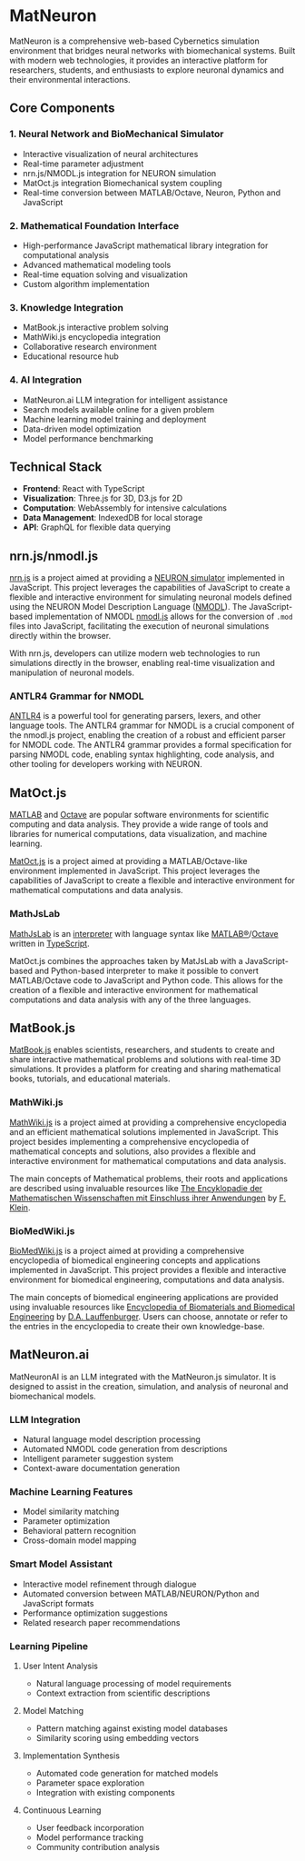 # MatNeuron

MatNeuron is a comprehensive web-based Cybernetics simulation environment that bridges neural networks with biomechanical systems. Built with modern web technologies, it provides an interactive platform for researchers, students, and enthusiasts to explore neuronal dynamics and their environmental interactions.

## Core Components

### 1. Neural Network and BioMechanical Simulator
- Interactive visualization of neural architectures
- Real-time parameter adjustment
- nrn.js/NMODL.js integration for NEURON simulation
- MatOct.js integration Biomechanical system coupling
- Real-time conversion between MATLAB/Octave, Neuron, Python and JavaScript

### 2. Mathematical Foundation Interface
- High-performance JavaScript mathematical library integration for computational analysis
- Advanced mathematical modeling tools
- Real-time equation solving and visualization
- Custom algorithm implementation

### 3. Knowledge Integration
- MatBook.js interactive problem solving
- MathWiki.js encyclopedia integration
- Collaborative research environment
- Educational resource hub

### 4. AI Integration
- MatNeuron.ai LLM integration for intelligent assistance
- Search models available online for a given problem
- Machine learning model training and deployment
- Data-driven model optimization
- Model performance benchmarking
  
## Technical Stack

- **Frontend**: React with TypeScript
- **Visualization**: Three.js for 3D, D3.js for 2D
- **Computation**: WebAssembly for intensive calculations
- **Data Management**: IndexedDB for local storage
- **API**: GraphQL for flexible data querying


## nrn.js/nmodl.js

[nrn.js](https://github.com/vahidgh/nrnjs) is a project aimed at providing a [NEURON simulator](http://neuron.yale.edu/neuron/) implemented in JavaScript. This project leverages the capabilities of JavaScript to create a flexible and interactive environment for simulating neuronal models defined using the NEURON Model Description Language ([NMODL](https://www.neuron.yale.edu/neuron/static/docs/help/neuron/nmodl/nmodl.html)). The JavaScript-based implementation of NMODL [nmodl.js](https://github.com/vahidgh/nmodljs) allows for the conversion of `.mod` files into JavaScript, facilitating the execution of neuronal simulations directly within the browser.

With nrn.js, developers can utilize modern web technologies to run simulations directly in the browser, enabling real-time visualization and manipulation of neuronal models.

### ANTLR4 Grammar for NMODL

[ANTLR4](https://www.antlr.org/download.html) is a powerful tool for generating parsers, lexers, and other language tools. The ANTLR4 grammar for NMODL is a crucial component of the nmodl.js project, enabling the creation of a robust and efficient parser for NMODL code.
The ANTLR4 grammar provides a formal specification for parsing NMODL code, enabling syntax highlighting, code analysis, and other tooling for developers working with NEURON.


## MatOct.js

[MATLAB](https://www.mathworks.com/products/matlab.html) and [Octave](https://www.gnu.org/software/octave/) are popular software environments for scientific computing and data analysis. They provide a wide range of tools and libraries for numerical computations, data visualization, and machine learning.

[MatOct.js](https://github.com/vahidgh/matoctjs) is a project aimed at providing a MATLAB/Octave-like environment implemented in JavaScript. This project leverages the capabilities of JavaScript to create a flexible and interactive environment for mathematical computations and data analysis.

### MathJsLab

[MathJsLab](https://github.com/vahidgh/mathjslab) is an [interpreter](https://en.wikipedia.org/wiki/Interpreter_(computing)) with language syntax like [MATLAB&reg;](https://www.mathworks.com/)/[Octave](https://www.gnu.org/software/octave/) written in [TypeScript](https://www.typescriptlang.org/).

MatOct.js combines the approaches taken by MatJsLab with a JavaScript-based and Python-based interpreter to make it possible to convert MATLAB/Octave code to JavaScript and Python code. This allows for the creation of a flexible and interactive environment for mathematical computations and data analysis with any of the three languages.

## MatBook.js

[MatBook.js](https://github.com/vahidgh/MatBookjs) enables scientists, researchers, and students to create and share interactive mathematical problems and solutions with real-time 3D simulations. It provides a platform for creating and sharing mathematical books, tutorials, and educational materials.

### MathWiki.js

[MathWiki.js](https://github.com/vahidgh/mathwikijs) is a project aimed at providing a comprehensive encyclopedia and an efficient mathematical solutions implemented in JavaScript. This project besides implementing a comprehensive encyclopedia of mathematical concepts and solutions, also provides a flexible and interactive environment for mathematical computations and data analysis.

The main concepts of Mathematical problems, their roots and applications are described using invaluable resources like [The Encyklopadie der Mathematischen Wissenschaften mit Einschluss ihrer Anwendungen](https://en.wikipedia.org/wiki/Klein%27s_Encyclopedia_of_Mathematical_Sciences) by [F. Klein](https://en.wikipedia.org/wiki/Felix_Klein).

### BioMedWiki.js
[BioMedWiki.js](https://github.com/vahidgh/biomedwikijs) is a project aimed at providing a comprehensive encyclopedia of biomedical engineering concepts and applications implemented in JavaScript. This project provides a flexible and interactive environment for biomedical engineering, computations and data analysis.

The main concepts of biomedical engineering applications are provided using invaluable resources like [Encyclopedia of Biomaterials and Biomedical Engineering](https://www.sciencedirect.com/book/9780128158024/encyclopedia-of-biomaterials-and-biomedical-engineering) by [D.A. Lauffenburger](https://www.med.upenn.edu/bioengineering/faculty/lauffenburger/). Users can choose, annotate or refer to the entries in the encyclopedia to create their own knowledge-base.

## MatNeuron.ai

MatNeuronAI is an LLM integrated with the MatNeuron.js simulator. It is designed to assist in the creation, simulation, and analysis of neuronal and biomechanical models.

### LLM Integration
- Natural language model description processing
- Automated NMODL code generation from descriptions
- Intelligent parameter suggestion system
- Context-aware documentation generation

### Machine Learning Features
- Model similarity matching
- Parameter optimization
- Behavioral pattern recognition
- Cross-domain model mapping

### Smart Model Assistant
- Interactive model refinement through dialogue
- Automated conversion between MATLAB/NEURON/Python and JavaScript formats
- Performance optimization suggestions
- Related research paper recommendations

### Learning Pipeline
1. User Intent Analysis
   - Natural language processing of model requirements
   - Context extraction from scientific descriptions
   
2. Model Matching
   - Pattern matching against existing model databases
   - Similarity scoring using embedding vectors
   
3. Implementation Synthesis
   - Automated code generation for matched models
   - Parameter space exploration
   - Integration with existing components

4. Continuous Learning
   - User feedback incorporation
   - Model performance tracking
   - Community contribution analysis

